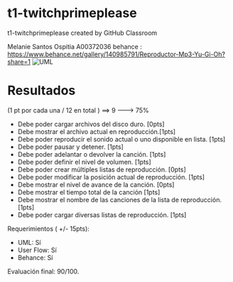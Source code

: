 # t1-twitchprimeplease
t1-twitchprimeplease created by GitHub Classroom
 
 
 Melanie Santos Ospitia A00372036
 behance : https://www.behance.net/gallery/140985791/Reproductor-Mp3-Yu-Gi-Oh?share=1
 ![UML](https://user-images.githubusercontent.com/88754828/161683242-587846c6-f2d3-4e5d-bb84-abc3e84cd6e5.png)


# Resultados

(1 pt por cada una / 12 en total ) ==> 9 ---> 75%

- Debe poder cargar archivos del disco duro. [0pts]
- Debe mostrar el archivo actual en reproducción.[1pts]
- Debe poder reproducir el sonido actual o uno disponible en lista. [1pts]
- Debe poder pausar y detener. [1pts]
- Debe poder adelantar o devolver la canción. [1pts]
- Debe poder definir el nivel de volumen. [1pts]
- Debe poder crear múltiples listas de reproducción. [0pts]
- Debe poder modificar la posición actual de reproducción. [1pts]
- Debe mostrar el nivel de avance de la canción. [0pts]
- Debe mostrar el tiempo total de la canción [1pts]
- Debe mostrar el nombre de las canciones de la lista de reproducción. [1pts]
- Debe poder cargar diversas listas de reproducción. [1pts]

Requerimientos ( +/- 15pts):
- UML: Sí
- User Flow: Sí
- Behance: Sí

Evaluación final: 90/100.